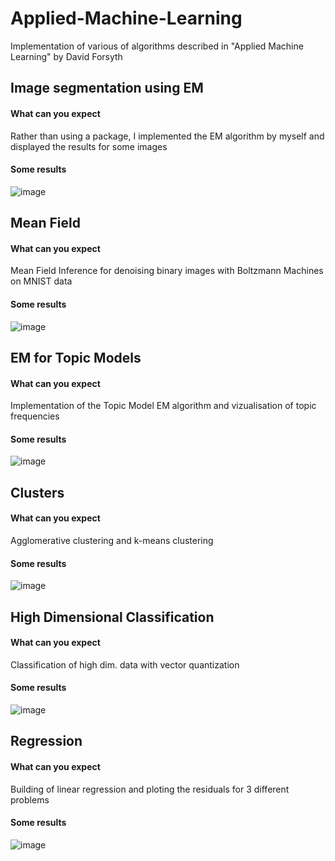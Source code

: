 # Applied-Machine-Learning
Implementation of various of algorithms described in "Applied Machine Learning" by David Forsyth

## Image segmentation using EM
#### What can you expect
Rather than using a package, I implemented the EM algorithm by myself and displayed the results for some images
#### Some results
![image](https://user-images.githubusercontent.com/36880623/173245429-eb42f924-125a-4744-b34b-4f9361d73c0b.png)

## Mean Field
#### What can you expect
Mean Field Inference for denoising binary images with Boltzmann Machines on MNIST data
#### Some results
![image](https://user-images.githubusercontent.com/36880623/173245666-07a119f0-6880-44e1-b600-16a34a511b33.png)

## EM for Topic Models
#### What can you expect
Implementation of the Topic Model EM algorithm and vizualisation of topic frequencies
#### Some results
![image](https://user-images.githubusercontent.com/36880623/173439125-f9aad624-3278-48fa-9455-3b3f93e9ac6d.png)

## Clusters
#### What can you expect
Agglomerative clustering and k-means clustering
#### Some results
![image](https://user-images.githubusercontent.com/36880623/173624579-37154569-33bf-4e6c-967b-72b5c0f3c3b2.png)

## High Dimensional Classification
#### What can you expect
Classification of high dim. data with vector quantization
#### Some results
![image](https://user-images.githubusercontent.com/36880623/173939846-59042174-a7e1-4145-889e-edb224d55517.png)

## Regression
#### What can you expect
Building of linear regression and ploting the residuals for 3 different problems
#### Some results
![image](https://user-images.githubusercontent.com/36880623/174394671-70470c1b-7419-4e52-84c2-505bde9f7937.png)

